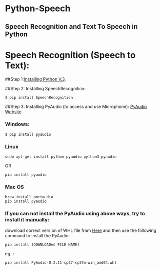 # Python-Speech
Speech Recognition and Text To Speech in Python
------
# Speech Recognition (Speech to Text):

##Step 1:[Installing Python V.3](https://www.python.org/downloads/).

##Step 2: Installing SpeechRecognition:
```
$ pip install SpeechRecognition
```

##Step 3: Installing PyAudio (to access and use Microphone):
[PyAudio Website](https://people.csail.mit.edu/hubert/pyaudio/)

### Windows:
```
$ pip install pyaudio
```
### Linux
```
sudo apt-get install python-pyaudio python3-pyaudio
```
OR
```
pip install pyaudio
```
### Mac OS
```
brew install portaudio 
pip install pyaudio
```
### If you can not install the PyAudio using above ways, try to install it manually:
download correct version of WHL file from [Here](https://www.lfd.uci.edu/~gohlke/pythonlibs/#pyaudio) and then use the following command to install the PyAudio:
```
pip install [DOWNLOADed FILE NAME]
```
eg. :
```
pip install PyAudio-0.2.11-cp37-cp37m-win_amd64.whl
```

